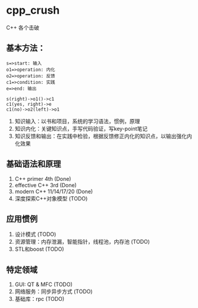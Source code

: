 # cpp_crush

C++ 各个击破  

## 基本方法：
    
```flow
s=>start: 输入
o1=>operation: 内化
o2=>operation: 反馈
c1=>condition: 实践
e=>end: 输出

s(right)->o1()->c1
c1(yes, right)->e
c1(no)->o2(left)->o1
```


1. 知识输入：以书和项目，系统的学习语法，惯例，原理   
2. 知识内化：关键知识点，手写代码验证，写key-point笔记  
3. 知识反馈和输出：在实践中检验，根据反馈修正内化的知识点，以输出强化内化效果    

## 基础语法和原理   
1. C++ primer 4th (Done)  
2. effective C++ 3rd (Done)  
3. modern C++ 11/14/17/20 (Done)   
4. 深度探索C++对象模型 (TODO)  

## 应用惯例  
1. 设计模式 (TODO)  
2. 资源管理：内存泄漏，智能指针，线程池，内存池 (TODO)  
3. STL和boost (TODO)  

## 特定领域  
1. GUI: QT & MFC (TODO)
2. 网络服务：同步异步方式 (TODO)
3. 基础库：rpc (TODO)